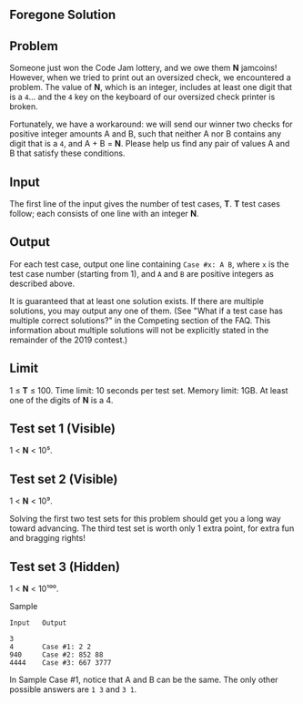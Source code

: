 ## Foregone Solution
## Problem
Someone just won the Code Jam lottery, and we owe them **N** jamcoins! However, when we tried to print out an oversized check, we encountered a problem. The value of **N**, which is an integer, includes at least one digit that is a `4`... and the `4` key on the keyboard of our oversized check printer is broken.

Fortunately, we have a workaround: we will send our winner two checks for positive integer amounts A and B, such that neither A nor B contains any digit that is a `4`, and A + B = **N**. Please help us find any pair of values A and B that satisfy these conditions.

## Input
The first line of the input gives the number of test cases, **T**. **T** test cases follow; each consists of one line with an integer **N**.

## Output
For each test case, output one line containing `Case #x: A B`, where `x` is the test case number (starting from 1), and `A` and `B` are positive integers as described above.

It is guaranteed that at least one solution exists. If there are multiple solutions, you may output any one of them. (See "What if a test case has multiple correct solutions?" in the Competing section of the FAQ. This information about multiple solutions will not be explicitly stated in the remainder of the 2019 contest.)

## Limit
1 ≤ **T** ≤ 100.
Time limit: 10 seconds per test set.
Memory limit: 1GB.
At least one of the digits of **N** is a 4.

## Test set 1 (Visible)
1 < **N** < 10⁵.

## Test set 2 (Visible)
1 < **N** < 10⁹.

Solving the first two test sets for this problem should get you a long way toward advancing. The third test set is worth only 1 extra point, for extra fun and bragging rights!

## Test set 3 (Hidden)
1 < **N** < 10¹⁰⁰.

Sample
```
Input   Output 
 
3
4       Case #1: 2 2
940     Case #2: 852 88
4444    Case #3: 667 3777
```

In Sample Case #1, notice that A and B can be the same. The only other possible answers are `1 3` and `3 1`.
